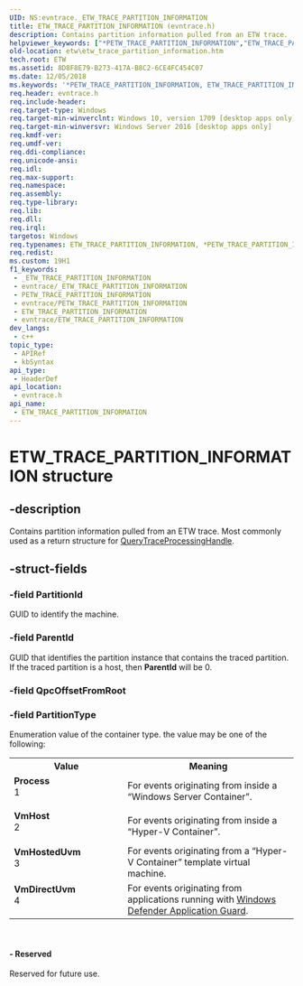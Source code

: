 ```yaml
---
UID: NS:evntrace._ETW_TRACE_PARTITION_INFORMATION
title: ETW_TRACE_PARTITION_INFORMATION (evntrace.h)
description: Contains partition information pulled from an ETW trace.
helpviewer_keywords: ["*PETW_TRACE_PARTITION_INFORMATION","ETW_TRACE_PARTITION_INFORMATION","ETW_TRACE_PARTITION_INFORMATION structure [ETW]","PETW_TRACE_PARTITION_INFORMATION","PETW_TRACE_PARTITION_INFORMATION structure pointer [ETW]","Process","VmDirectUvm","VmHost","VmHostedUvm","_ETW_TRACE_PARTITION_INFORMATION","etw.etw_trace_partition_information","evntrace/ETW_TRACE_PARTITION_INFORMATION","evntrace/PETW_TRACE_PARTITION_INFORMATION"]
old-location: etw\etw_trace_partition_information.htm
tech.root: ETW
ms.assetid: 8D8F8E79-B273-417A-B8C2-6CE4FC454C07
ms.date: 12/05/2018
ms.keywords: '*PETW_TRACE_PARTITION_INFORMATION, ETW_TRACE_PARTITION_INFORMATION, ETW_TRACE_PARTITION_INFORMATION structure [ETW], PETW_TRACE_PARTITION_INFORMATION, PETW_TRACE_PARTITION_INFORMATION structure pointer [ETW], Process, VmDirectUvm, VmHost, VmHostedUvm, _ETW_TRACE_PARTITION_INFORMATION, etw.etw_trace_partition_information, evntrace/ETW_TRACE_PARTITION_INFORMATION, evntrace/PETW_TRACE_PARTITION_INFORMATION'
req.header: evntrace.h
req.include-header: 
req.target-type: Windows
req.target-min-winverclnt: Windows 10, version 1709 [desktop apps only]
req.target-min-winversvr: Windows Server 2016 [desktop apps only]
req.kmdf-ver: 
req.umdf-ver: 
req.ddi-compliance: 
req.unicode-ansi: 
req.idl: 
req.max-support: 
req.namespace: 
req.assembly: 
req.type-library: 
req.lib: 
req.dll: 
req.irql: 
targetos: Windows
req.typenames: ETW_TRACE_PARTITION_INFORMATION, *PETW_TRACE_PARTITION_INFORMATION
req.redist: 
ms.custom: 19H1
f1_keywords:
 - _ETW_TRACE_PARTITION_INFORMATION
 - evntrace/_ETW_TRACE_PARTITION_INFORMATION
 - PETW_TRACE_PARTITION_INFORMATION
 - evntrace/PETW_TRACE_PARTITION_INFORMATION
 - ETW_TRACE_PARTITION_INFORMATION
 - evntrace/ETW_TRACE_PARTITION_INFORMATION
dev_langs:
 - c++
topic_type:
 - APIRef
 - kbSyntax
api_type:
 - HeaderDef
api_location:
 - evntrace.h
api_name:
 - ETW_TRACE_PARTITION_INFORMATION
---
```


# ETW_TRACE_PARTITION_INFORMATION structure


## -description

Contains partition information pulled from an ETW trace. Most commonly used as a return structure for <a href="/windows/desktop/ETW/querytraceprocessinghandle">QueryTraceProcessingHandle</a>.

## -struct-fields

### -field PartitionId

GUID to identify the machine.

### -field ParentId

GUID that identifies the partition instance that contains the traced partition.  If the traced partition is a host, then <b>ParentId</b> will be 0.

### -field QpcOffsetFromRoot

### -field PartitionType

Enumeration value of the container type. the value may be one of the following:

<table>
<tr>
<th>Value</th>
<th>Meaning</th>
</tr>
<tr>
<td width="40%"><a id="Process"></a><a id="process"></a><a id="PROCESS"></a><dl>
<dt><b>Process</b></dt>
<dt>1</dt>
</dl>
</td>
<td width="60%">
For events originating from inside a “Windows Server Container”.

</td>
</tr>
<tr>
<td width="40%"><a id="VmHost"></a><a id="vmhost"></a><a id="VMHOST"></a><dl>
<dt><b>VmHost</b></dt>
<dt>2</dt>
</dl>
</td>
<td width="60%">
For events originating from inside a “Hyper-V Container”.

</td>
</tr>
<tr>
<td width="40%"><a id="VmHostedUvm"></a><a id="vmhosteduvm"></a><a id="VMHOSTEDUVM"></a><dl>
<dt><b>VmHostedUvm</b></dt>
<dt>3</dt>
</dl>
</td>
<td width="60%">
For events originating from a “Hyper-V Container” template virtual machine.

</td>
</tr>
<tr>
<td width="40%"><a id="VmDirectUvm"></a><a id="vmdirectuvm"></a><a id="VMDIRECTUVM"></a><dl>
<dt><b>VmDirectUvm</b></dt>
<dt>4</dt>
</dl>
</td>
<td width="60%">
For events originating from applications running with  <a href="/windows/desktop/winmsg/windows">Windows Defender Application Guard</a>.

</td>
</tr>
</table>
 


#### - Reserved

Reserved for future use.